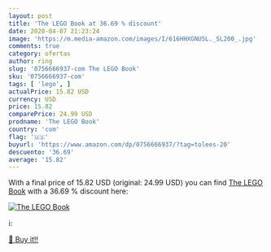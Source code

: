 ```yaml
---
layout: post
title: 'The LEGO Book at 36.69 % discount'
date: 2020-04-07 21:23:24
image: 'https://m.media-amazon.com/images/I/616HHXGNU5L._SL200_.jpg'
comments: true
category: ofertas
author: ring
slug: '0756666937-com The LEGO Book'
sku: '0756666937-com'
tags: [ 'lego', ]
actualPrice: 15.82 USD
currency: USD
price: 15.82
comparePrice: 24.99 USD
prodname: 'The LEGO Book'
country: 'com'
flag: '🇺🇸'
buyurl: 'https://www.amazon.com/dp/0756666937/?tag=tolees-20'
descuento: '36.69'
average: '15.82'
---
```


With a final price of 15.82 USD (original: 24.99 USD) you can find [The LEGO Book](https://www.amazon.com/dp/0756666937/?tag=tolees-20) with a  36.69 % discount here:

[![The LEGO Book](https://m.media-amazon.com/images/I/616HHXGNU5L._SL200_.jpg)](https://www.amazon.com/dp/0756666937/?tag=tolees-20)

ℹ️:


[🛒 Buy it!!](https://www.amazon.com/dp/0756666937/?tag=tolees-20)

